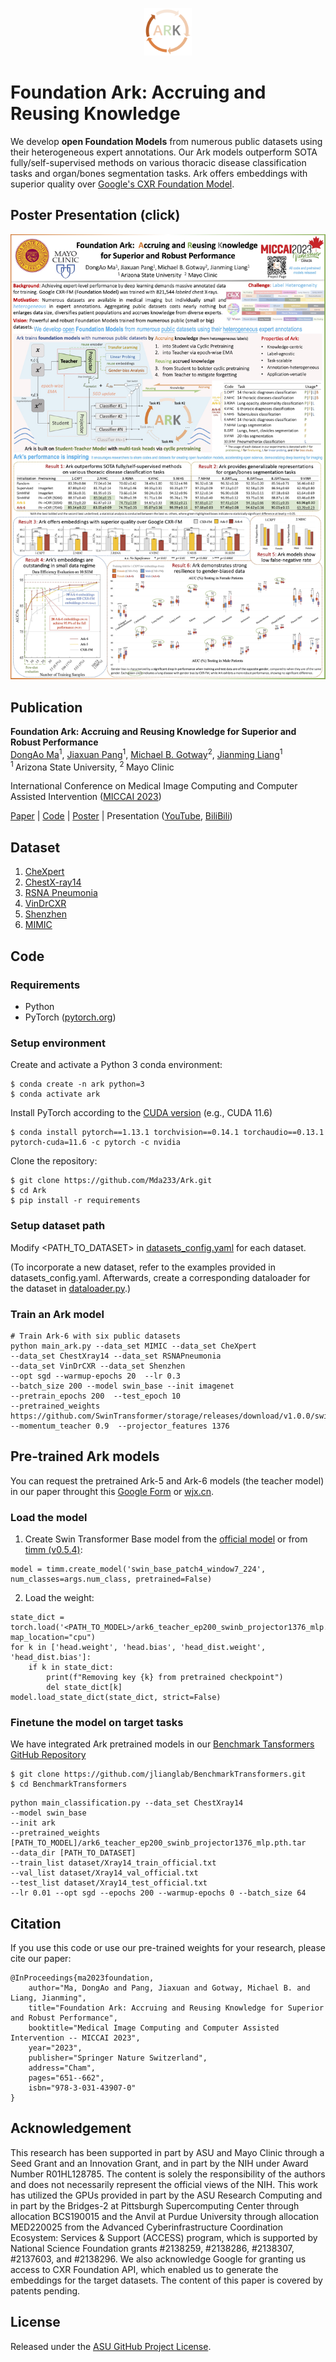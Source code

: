 <p align="center"><img width=15% alt="FrontCover" src="media/Ark_logo.png"></p>

# Foundation Ark: Accruing and Reusing Knowledge

We develop **open Foundation Models** from numerous public datasets using their heterogeneous expert annotations. Our Ark models outperform SOTA fully/self-supervised methods on various thoracic disease classification tasks and organ/bones segmentation tasks. Ark offers embeddings with superior quality over [Google's CXR Foundation Model](https://github.com/Google-Health/imaging-research/tree/master/cxr-foundation).

## Poster Presentation (click)
[![Poster Presentation](media/Ark_poster.jpg)](https://www.youtube.com/watch?v=VWlbczuZN7E)

## Publication
<b>Foundation Ark: Accruing and Reusing Knowledge for Superior and Robust Performance </b> <br/>
[DongAo Ma](https://www.linkedin.com/in/dongaoma/)<sup>1</sup>, [Jiaxuan Pang](https://www.linkedin.com/in/jiaxuan-pang-b014ab127/)<sup>1</sup>, [Michael B. Gotway](https://www.mayoclinic.org/biographies/gotway-michael-b-m-d/bio-20055566)<sup>2</sup>, [Jianming Liang](https://chs.asu.edu/jianming-liang)<sup>1</sup><br/>
<sup>1 </sup>Arizona State University, <sup>2 </sup>Mayo Clinic <br/>

International Conference on Medical Image Computing and Computer Assisted Intervention ([MICCAI 2023](https://conferences.miccai.org/2023/en/))

[Paper](https://link.springer.com/chapter/10.1007/978-3-031-43907-0_62) | [Code](https://github.com/jlianglab/Ark) | [Poster](media/Ark_poster.pdf) | Presentation ([YouTube](https://youtu.be/-gq1Zl-mh60), [BiliBili](https://www.bilibili.com/video/BV1ww411Y7Yv/))

## Dataset
1. [CheXpert](https://stanfordmlgroup.github.io/competitions/chexpert/)
2. [ChestX-ray14](https://nihcc.app.box.com/v/ChestXray-NIHCC)
3. [RSNA Pneumonia](https://www.kaggle.com/c/rsna-pneumonia-detection-challenge)
4. [VinDrCXR](https://vindr.ai/datasets/cxr)
5. [Shenzhen](https://lhncbc.nlm.nih.gov/LHC-downloads/downloads.html#tuberculosis-image-data-sets)
6. [MIMIC](https://physionet.org/content/mimic-cxr/2.0.0/)


## Code
### Requirements
+ Python
+ PyTorch ([pytorch.org](http://pytorch.org))
### Setup environment 
Create and activate a Python 3 conda environment:
```
$ conda create -n ark python=3
$ conda activate ark
```
Install PyTorch according to the [CUDA version](https://pytorch.org/get-started/previous-versions/) (e.g., CUDA 11.6)
```
$ conda install pytorch==1.13.1 torchvision==0.14.1 torchaudio==0.13.1 pytorch-cuda=11.6 -c pytorch -c nvidia
```
Clone the repository:
```
$ git clone https://github.com/Mda233/Ark.git
$ cd Ark
$ pip install -r requirements
```

### Setup dataset path
Modify <PATH_TO_DATASET> in [datasets_config.yaml](./datasets_config.yaml) for each dataset.

(To incorporate a new dataset, refer to the examples provided in datasets_config.yaml. Afterwards, create a corresponding dataloader for the dataset in [dataloader.py](./dataloader.py).)

### Train an Ark model
```
# Train Ark-6 with six public datasets
python main_ark.py --data_set MIMIC --data_set CheXpert 
--data_set ChestXray14 --data_set RSNAPneumonia 
--data_set VinDrCXR --data_set Shenzhen 
--opt sgd --warmup-epochs 20  --lr 0.3 
--batch_size 200 --model swin_base --init imagenet  
--pretrain_epochs 200  --test_epoch 10 
--pretrained_weights https://github.com/SwinTransformer/storage/releases/download/v1.0.0/swin_base_patch4_window7_224_22kto1k.pth 
--momentum_teacher 0.9  --projector_features 1376  

```


## Pre-trained Ark models

You can request the pretrained Ark-5 and Ark-6 models (the teacher model) in our paper throught this [Google Form](https://forms.gle/qkoDGXNiKRPTDdCe8) or [wjx.cn](https://www.wjx.cn/vm/OvwfYFx.aspx#).


### Load the model
1. Create Swin Transformer Base model from the [official model](https://github.com/microsoft/Swin-Transformer/blob/main/models/swin_transformer.py) or from [timm (v0.5.4)](https://github.com/huggingface/pytorch-image-models/tree/main#models):
```
model = timm.create_model('swin_base_patch4_window7_224', num_classes=args.num_class, pretrained=False)
```
2. Load the weight:
```
state_dict = torch.load('<PATH_TO_MODEL>/ark6_teacher_ep200_swinb_projector1376_mlp.pth.tar', map_location="cpu")
for k in ['head.weight', 'head.bias', 'head_dist.weight', 'head_dist.bias']:
    if k in state_dict:
        print(f"Removing key {k} from pretrained checkpoint")
        del state_dict[k] 
model.load_state_dict(state_dict, strict=False)
```
### Finetune the model on target tasks
We have integrated Ark pretrained models in our [Benchmark Tansformers GitHub Repository](https://github.com/jlianglab/BenchmarkTransformers)
```
$ git clone https://github.com/jlianglab/BenchmarkTransformers.git
$ cd BenchmarkTransformers
```
```
python main_classification.py --data_set ChestXray14  
--model swin_base 
--init ark 
--pretrained_weights [PATH_TO_MODEL]/ark6_teacher_ep200_swinb_projector1376_mlp.pth.tar 
--data_dir [PATH_TO_DATASET] 
--train_list dataset/Xray14_train_official.txt 
--val_list dataset/Xray14_val_official.txt 
--test_list dataset/Xray14_test_official.txt 
--lr 0.01 --opt sgd --epochs 200 --warmup-epochs 0 --batch_size 64
```

## Citation
If you use this code or use our pre-trained weights for your research, please cite our paper:
```
@InProceedings{ma2023foundation,
    author="Ma, DongAo and Pang, Jiaxuan and Gotway, Michael B. and Liang, Jianming",
    title="Foundation Ark: Accruing and Reusing Knowledge for Superior and Robust Performance",
    booktitle="Medical Image Computing and Computer Assisted Intervention -- MICCAI 2023",
    year="2023",
    publisher="Springer Nature Switzerland",
    address="Cham",
    pages="651--662",
    isbn="978-3-031-43907-0"
}
```

## Acknowledgement
This research has been supported in part by ASU and Mayo Clinic through a Seed Grant and an Innovation Grant, and in part by the NIH under Award Number R01HL128785. The content is solely the responsibility of the authors and does not necessarily represent the official views of the NIH. This work has utilized the GPUs provided in part by the ASU Research Computing and in part by the Bridges-2 at Pittsburgh Supercomputing Center through allocation BCS190015 and the Anvil at Purdue University through allocation MED220025 from the Advanced Cyberinfrastructure Coordination Ecosystem: Services & Support (ACCESS) program, which is supported by National Science Foundation grants #2138259, #2138286, #2138307, #2137603, and #2138296. We also acknowledge Google for granting us access to CXR Foundation API, which enabled us to generate the embeddings for the target datasets. The content of this paper is covered by patents pending.


## License

Released under the [ASU GitHub Project License](./LICENSE).
